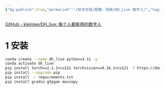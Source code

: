```yaml
---
{"dg-publish":true,"permalink":"/技术文档/图像、视频/DH_Live 数字人/","tags":["数字人"]}
---
```


[GitHub - kleinlee/DH\_live: 每个人都能用的数字人](https://github.com/kleinlee/DH_live)
# 1 安装
```bash
conda create --name dh_live python=3.11 -y
conda activate dh_live
pip install torch==2.1.1+cu121 torchvision==0.16.1+cu121 -f https://download.pytorch.org/whl/torch_stable.html
pip install --upgrade pip
pip install -r requirements.txt
pip install gradio gfpgan moviepy
```